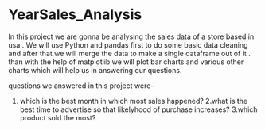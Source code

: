 # YearSales_Analysis
In this project we are gonna be analysing the sales data of a store based in usa .
We will use Python and pandas first to do some basic data cleaning and after that we will merge the data to make a single dataframe out of it .
than with the help of matplotlib we will plot bar charts and various other charts which will help us in answering our questions.

questions we answered in this project were-
1. which is the best month in which most sales happened?
2.what is the best time to advertise so that likelyhood of purchase increases?
3.which product sold the most?
